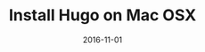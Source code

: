 ---
title: Install Hugo on Mac OSX
linktitle:
description:
qr_description:
qr_returns:
date: 2016-11-01
publishdate: 2016-11-01
lastmod: 2016-11-01
weight:
draft: false
type:
layout:
slug:
aliases: []
notes:
---